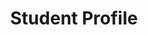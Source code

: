 ---
title: Student Profile
type: staff
faculty_profile_topper:
  _bookshop_name: design-system/topper/staff
detail_blocks:
  - _bookshop_name: design-system/column/rich-text
    text: Text.
column_blocks:
_unlisted: true
---